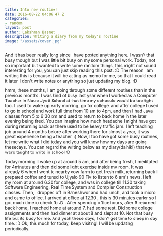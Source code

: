 ```yaml
---
title: Into new routine!
date: 2016-08-22 04:06:47 Z
categories:
- random
layout: post
author: Lakshman Basnet
description: Writing a diary from my today's routine
image: "/assets/cover.jpg"
---
```


And it has been really long since I have posted anything here. I wasn't that busy though but I was little bit busy on my some personal work. Today, not so important but wanted to write some random things, this might not sound interesting for you, you can just skip reading this post. :D The reason I am writing this is because it will be acting as memo for me, so that I could read it later. I don't write notes or anything so just updating my blog. :D

hmm, these months, I am going through some different routines than in the previous months. I was kind of busy last year when I worked as a Computer Teacher in Naulo Jyoti School at that time my schedule would be too tight too. I used to wake up early morning, go for college, and after college I used to go to school and work full time from 10 am to 4pm, and then I had Java classes from 5 to 6:30 pm and used to return to back home in the later evening being tired. You can imagine how much headache I might have got during returning back as there used to be heavy traffic jam.  I left teaching job around 4 months before after working there for almost a year, it was great experience being a teacher. :) 
Now, I too have got some busy routines, let me write what I did today and you will know how my days are going thesedays. 
You can regard the writing below as my diary(dainiki) that we were taught to write in school :D .

Today morning, I woke up at around 5 am, and after being fresh, I meditated for 4minutes and then did some light exercise inside my room. It was already 6 when I went to nearby cow farm to get fresh milk, returning back I prepared coffee and tuned to Ujyalo 90 FM to listen to 6 am's news. I left my room at around 6.30 for college, and was in college till 11.30 taking Software Engineering, Real TIme System and Compiler Construction classes. Then, I dropped off in Baneshwor and had lunch, and took a micro and came to office. I arrived at office at 12.30 , this is 30 minutes earler so I got much time to check fb :D . After spending office hours, after 5 returned back home, I reached home at around 7, had some rest. Did some college assignments and then had dinner at about 8 and slept at 10. Not that busy life but its busy for me. 
And yeah these days, I don't get time to sleep in day time. :D 
Ok, this much for today, Keep visiting! I will be updating periodically. 